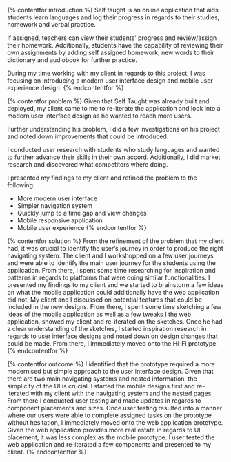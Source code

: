 ---
---

{% contentfor introduction %}
Self taught is an online application that aids students learn languages and log their progress in regards to their studies, homework and verbal practice.

If assigned, teachers can view their students’ progress and review/assign their homework. Additionally, students have the capability of reviewing their own assignments by adding self assigned homework, new words to their dictionary and audiobook for further practice.

During my time working with my client in regards to this project, I was focusing on introducing a modern user interface design and mobile user experience design.
{% endcontentfor %}

{% contentfor problem %}
Given that Self Taught was already built and deployed, my client came to me to re-iterate the application and look into a modern user interface design as he wanted to reach more users.

Further understanding his problem, I did a few investigations on his project and noted down improvements that could be introduced.

I conducted user research with students who study languages and wanted to further advance their skills in their own accord. Additionally, I did market research and discovered what competitors where doing.

I presented my findings to my client and refined the problem to the following:

- More modern user interface
- Simpler navigation system
- Quickly jump to a time gap and view changes
- Mobile responsive application
- Mobile user experience
  {% endcontentfor %}

{% contentfor solution %}
From the refinement of the problem that my client had, it was crucial to identify the user’s journey in order to produce the right navigating system. The client and I workshopped on a few user journeys and were able to identify the main user journey for the students using the application. From there, I spent some time researching for inspiration and patterns in regards to platforms that were doing similar functionalities. I presented my findings to my client and we started to brainstorm a few ideas on what the mobile application could additionally have the web application did not. My client and I discussed on potential features that could be included in the new designs. From there, I spent some time sketching a few ideas of the mobile application as well as a few tweaks I the web application, showed my client and re-iterated on the sketches. Once he had a clear understanding of the sketches, I started inspiration research in regards to user interface designs and noted down on design changes that could be made. From there, I immediately moved onto the Hi-Fi prototype.
{% endcontentfor %}

{% contentfor outcome %}
I identified that the prototype required a more modernised but simple approach to the user interface design. Given that there are two main navigating systems and nested information, the simplicity of the UI is crucial. I started the mobile designs first and re-iterated with my client with the navigating system and the nested pages. From there I conducted user testing and made updates in regards to component placements and sizes. Once user testing resulted into a manner where our users were able to complete assigned tasks on the prototype without hesitation, I immediately moved onto the web application prototype. Given the web application provides more real estate in regards to UI placement, it was less complex as the mobile prototype. I user tested the web application and re-iterated a few components and presented to my client.
{% endcontentfor %}

